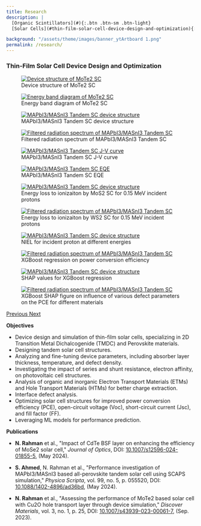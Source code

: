```yaml
---
title: Research
description: |
  [Organic Scintillators](#){:.btn .btn-sm .btn-light}
  [Solar Cells](#thin-film-solar-cell-device-design-and-optimization){:.btn .btn-sm .btn-light}

background: "/assets/theme/images/banner_ytArtboard 1.png"
permalink: /research/
---
```


### Thin-Film Solar Cell Device Design and Optimization

<div id="researchCarousel" class="carousel slide" data-bs-ride="carousel">
  <div class="carousel-inner">
    <div class="carousel-item active">
      <div class="row">
        <div class="col-md-6">
          <figure class="text-center">
            <a href="/assets/research/00 diagramAsset 4MoTe2.png" target="_blank">
              <img src="/assets/research/00 diagramAsset 4MoTe2.png" class="d-block w-100 img-fluid" alt="Device structure of MoTe2 SC">
            </a>
            <figcaption class="mt-2">Device structure of MoTe2 SC</figcaption>
          </figure>
        </div>
        <div class="col-md-6">
          <figure class="text-center">
            <a href="/assets/research/01 energy band diagram.png" target="_blank">
              <img src="/assets/research/01 energy band diagram.png" class="d-block w-100 img-fluid" alt="Energy band diagram of MoTe2 SC">
            </a>
            <figcaption class="mt-2">Energy band diagram of MoTe2 SC</figcaption>
          </figure>
        </div>
      </div>
    </div>
    <div class="carousel-item">
      <div class="row">
        <div class="col-md-6">
          <figure class="text-center">
            <a href="/assets/research/FIG1A.png" target="_blank">
              <img src="/assets/research/FIG1A.png" class="d-block w-100 img-fluid" alt="MAPbI3/MASnI3 Tandem SC device structure">
            </a>
            <figcaption class="mt-2">MAPbI3/MASnI3 Tandem SC device structure</figcaption>
          </figure>
        </div>
        <div class="col-md-6">
          <figure class="text-center">
            <a href="/assets/research/FIG1B.png" target="_blank">
              <img src="/assets/research/FIG1B.png" class="d-block w-100 img-fluid" alt="Filtered radiation spectrum of MAPbI3/MASnI3 Tandem SC">
            </a>
            <figcaption class="mt-2">Filtered radiation spectrum of MAPbI3/MASnI3 Tandem SC</figcaption>
          </figure>
        </div>
      </div>
    </div>
    <div class="carousel-item">
      <div class="row">
        <div class="col-md-6">
          <figure class="text-center">
            <a href="/assets/research/FIG5A.png" target="_blank">
              <img src="/assets/research/FIG5A.png" class="d-block w-100 img-fluid" alt="MAPbI3/MASnI3 Tandem SC J-V curve">
            </a>
            <figcaption class="mt-2">MAPbI3/MASnI3 Tandem SC J-V curve</figcaption>
          </figure>
        </div>
        <div class="col-md-6">
          <figure class="text-center">
            <a href="/assets/research/FIG5B.png" target="_blank">
              <img src="/assets/research/FIG5B.png" class="d-block w-100 img-fluid" alt="MAPbI3/MASnI3 Tandem SC EQE">
            </a>
            <figcaption class="mt-2">MAPbI3/MASnI3 Tandem SC EQE</figcaption>
          </figure>
        </div>
      </div>
    </div>
    <div class="carousel-item">
      <div class="row">
        <div class="col-md-6">
          <figure class="text-center">
            <a href="/assets/research/0.15_MoS2_ioniz.png" target="_blank">
              <img src="/assets/research/0.15_MoS2_ioniz.png" class="d-block w-100 img-fluid" alt="MAPbI3/MASnI3 Tandem SC device structure">
            </a>
            <figcaption class="mt-2">Energy loss to ionizaiton by MoS2 SC for 0.15 MeV incident protons</figcaption>
          </figure>
        </div>
        <div class="col-md-6">
          <figure class="text-center">
            <a href="/assets/research/0.15_WS2_ioniz.png" target="_blank">
              <img src="/assets/research/0.15_WS2_ioniz.png" class="d-block w-100 img-fluid" alt="Filtered radiation spectrum of MAPbI3/MASnI3 Tandem SC">
            </a>
            <figcaption class="mt-2">Energy loss to ionizaiton by WS2 SC for 0.15 MeV incident protons</figcaption>
          </figure>
        </div>
      </div>
    </div>
    <div class="carousel-item">
      <div class="row">
        <div class="col-md-6">
          <figure class="text-center">
            <a href="/assets/research/NIEL_proton.png" target="_blank">
              <img src="/assets/research/NIEL_proton.png" class="d-block w-100 img-fluid" alt="MAPbI3/MASnI3 Tandem SC device structure">
            </a>
            <figcaption class="mt-2">NIEL for incident proton at different energies</figcaption>
          </figure>
        </div>
        <div class="col-md-6">
          <figure class="text-center">
            <a href="/assets/research/XGB_efficiency.png" target="_blank">
              <img src="/assets/research/XGB_efficiency.png" class="d-block w-100 img-fluid" alt="Filtered radiation spectrum of MAPbI3/MASnI3 Tandem SC">
            </a>
            <figcaption class="mt-2">XGBoost regression on power conversion efficiency</figcaption>
          </figure>
        </div>
      </div>
    </div>
    <div class="carousel-item">
      <div class="row">
        <div class="col-md-6">
          <figure class="text-center">
            <a href="/assets/research/XGB_SHAP.png" target="_blank">
              <img src="/assets/research/XGB_SHAP.png" class="d-block w-100 img-fluid" alt="MAPbI3/MASnI3 Tandem SC device structure">
            </a>
            <figcaption class="mt-2">SHAP values for XGBoost regression</figcaption>
          </figure>
        </div>
        <div class="col-md-6">
          <figure class="text-center">
            <a href="/assets/research/XGB_materials_on_PCE.png" target="_blank">
              <img src="/assets/research/XGB_materials_on_PCE.png" class="d-block w-100 img-fluid" alt="Filtered radiation spectrum of MAPbI3/MASnI3 Tandem SC">
            </a>
            <figcaption class="mt-2">XGBoost SHAP figure on influence of various defect parameters on the PCE for different materials</figcaption>
          </figure>
        </div>
      </div>
    </div>
  </div>

  <!-- Controls -->
  <a class="carousel-control-prev" href="#researchCarousel" role="button" data-bs-slide="prev">
    <span class="carousel-control-prev-icon" aria-hidden="true"></span>
    <span class="visually-hidden">Previous</span>
  </a>
  <a class="carousel-control-next" href="#researchCarousel" role="button" data-bs-slide="next">
    <span class="carousel-control-next-icon" aria-hidden="true"></span>
    <span class="visually-hidden">Next</span>
  </a>
</div>

**Objectives**

- Device design and simulation of thin-film solar cells, specializing in 2D Transition Metal Dichalcogenide (TMDC) and Perovskite materials.
- Designing tandem solar cell structures.
- Analyzing and fine-tuning device parameters, including absorber layer thickness, temperature, and defect density.
- Investigating the impact of series and shunt resistance, electron affinity, on photovoltaic cell structures.
- Analysis of organic and inorganic Electron Transport Materials (ETMs) and Hole Transport Materials (HTMs) for better charge extraction.
- Interface defect analysis.
- Optimizing solar cell structures for improved power conversion efficiency (PCE), open-circuit voltage (Voc), short-circuit current (Jsc), and fill factor (FF).
- Leveraging ML models for performance prediction.

**Publications**

- **N. Rahman** et al., "Impact of CdTe BSF layer on enhancing the efficiency of MoSe2 solar cell," *Journal of Optics*, DOI: [10.1007/s12596-024-01855-5](https://doi.org/10.1007/s12596-024-01855-5), (May 2024).

- **S. Ahmed**, N. Rahman et al., "Performance investigation of MAPbI3/MASnI3 based all-perovskite tandem solar cell using SCAPS simulation," *Physica Scripta*, vol. 99, no. 5, p. 055520, DOI: [10.1088/1402-4896/ad36bd](https://doi.org/10.1088/1402-4896/ad36bd), (May 2024).

- **N. Rahman** et al., "Assessing the performance of MoTe2 based solar cell with Cu2O hole transport layer through device simulation," *Discover Materials*, vol. 3, no. 1, p. 25, DOI: [10.1007/s43939-023-00061-7](https://doi.org/10.1007/s43939-023-00061-7), (Sep. 2023).


